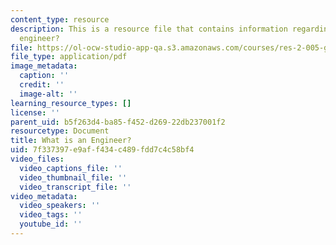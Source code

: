 ```yaml
---
content_type: resource
description: This is a resource file that contains information regarding what is an
  engineer?
file: https://ol-ocw-studio-app-qa.s3.amazonaws.com/courses/res-2-005-girls-who-build-make-your-own-wearables-workshop-spring-2015/7f337397e9aff434c489fdd7c4c58bf4_MITRES_2_005S15_IntrtoEng.pdf
file_type: application/pdf
image_metadata:
  caption: ''
  credit: ''
  image-alt: ''
learning_resource_types: []
license: ''
parent_uid: b5f263d4-ba85-f452-d269-22db237001f2
resourcetype: Document
title: What is an Engineer?
uid: 7f337397-e9af-f434-c489-fdd7c4c58bf4
video_files:
  video_captions_file: ''
  video_thumbnail_file: ''
  video_transcript_file: ''
video_metadata:
  video_speakers: ''
  video_tags: ''
  youtube_id: ''
---
```

